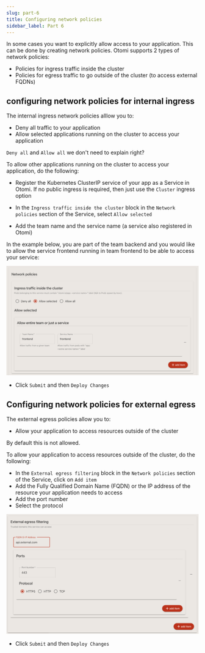 ```yaml
---
slug: part-6
title: Configuring network policies
sidebar_label: Part 6
---
```


In some cases you want to explicitly allow access to your application. This can be done by creating network policies. Otomi supports 2 types of network policies:

- Policies for ingress traffic inside the cluster
- Policies for egress traffic to go outside of the cluster (to access external FQDNs)

## configuring network policies for internal ingress

The internal ingress network policies alllow you to:

- Deny all traffic to your application
- Allow selected applications running on the cluster to access your application

`Deny all` and `Allow all` we don't need to explain right?

To allow other applications running on the cluster to access your application, do the following:

- Register the Kubernetes ClusterIP service of your app as a Service in Otomi. If no public ingress is required, then just use the `Cluster` ingress option

- In the `Ingress traffic inside the cluster` block in the `Network policies` section of the Service, select `Allow selected`
- Add the team name and the service name (a service also registered in Otomi)

In the example below, you are part of the team backend and you would like to allow the service frontend running in team frontend to be able to access your service:

![harbor-projects](../../img/netpols-example.png)

- Click `Submit` and then `Deploy Changes`

## Configuring network policies for external egress

The external egress policies allow you to:

- Allow your application to access resources outside of the cluster

By default this is not allowed.

To allow your application to access resources outside of the cluster, do the following:

- In the `External egress filtering` block in the `Network policies` section of the Service, click on `Add item`
- Add the Fully Qualified Domain Name (FQDN) or the IP address of the resource your application needs to access
- Add the port number
- Select the protocol

![harbor-projects](../../img/netpols-example-2.png)

- Click `Submit` and then `Deploy Changes`

